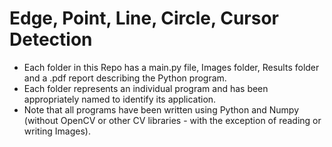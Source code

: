 # Edge, Point, Line, Circle, Cursor Detection

* Each folder in this Repo has a main.py file, Images folder, Results folder and a .pdf report describing the Python program. 
* Each folder represents an individual program and has been appropriately named to identify its application. 
* Note that all programs have been written using Python and Numpy (without OpenCV or other CV libraries - with the exception of reading or writing Images).
